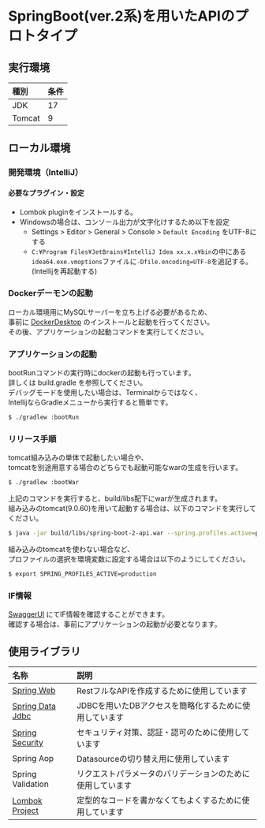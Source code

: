 # SpringBoot(ver.2系)を用いたAPIのプロトタイプ

## 実行環境
| 種別                    | 条件   |
|:-----------------------|:-----|
| JDK                    | 17   |
| Tomcat                 | 9    |

## ローカル環境

### 開発環境（IntelliJ）

#### 必要なプラグイン・設定
- Lombok pluginをインストールする。
- Windowsの場合は、コンソール出力が文字化けするため以下を設定
  - Settings > Editor > General > Console > `Default Encoding` をUTF-8にする
  - `C:¥Program Files¥JetBrains¥IntelliJ Idea xx.x.x¥bin`の中にある`idea64.exe.vmoptions`ファイルに`-Dfile.encoding=UTF-8`を追記する。(Intellijを再起動する)

### Dockerデーモンの起動
ローカル環境用にMySQLサーバーを立ち上げる必要があるため、  
事前に [DockerDesktop](https://docs.docker.com/get-docker/) のインストールと起動を行ってください。  
その後、アプリケーションの起動コマンドを実行してください。

### アプリケーションの起動
bootRunコマンドの実行時にdockerの起動も行っています。  
詳しくは build.gradle を参照してください。  
デバッグモードを使用したい場合は、Terminalからではなく、  
IntellijならGradleメニューから実行すると簡単です。
```bash
$ ./gradlew :bootRun
```

### リリース手順
tomcat組み込みの単体で起動したい場合や、  
tomcatを別途用意する場合のどちらでも起動可能なwarの生成を行います。
```bash
$ ./gradlew :bootWar
```
上記のコマンドを実行すると、build/libs配下にwarが生成されます。  
組み込みのtomcat(9.0.60)を用いて起動する場合は、以下のコマンドを実行してください。
```bash
$ java -jar build/libs/spring-boot-2-api.war --spring.profiles.active=production
```
組み込みのtomcatを使わない場合など、  
プロファイルの選択を環境変数に設定する場合は以下のようにしてください。  
```bash
$ export SPRING_PROFILES_ACTIVE=production
```

### IF情報
[SwaggerUI](http://localhost:8080/swagger-ui/index.html?configUrl=/v3/api-docs/swagger-config) にてIF情報を確認することができます。  
確認する場合は、事前にアプリケーションの起動が必要となります。

## 使用ライブラリ

| 名称                                                                                           | 説明                             |
|:---------------------------------------------------------------------------------------------|:-------------------------------|
| [Spring Web](https://spring.io/guides/gs/serving-web-content/)                               | RestフルなAPIを作成するために使用しています      |
| [Spring Data Jdbc](https://spring.pleiades.io/spring-data/jdbc/docs/current/reference/html/) | JDBCを用いたDBアクセスを簡略化するために使用しています |
| [Spring Security](https://projects.spring.io/spring-security/)                               | セキュリティ対策、認証・認可のために使用しています      |
| Spring Aop                                                                                   | Datasourceの切り替え用に使用しています       |
| Spring Validation                                                                            | リクエストパラメータのバリデーションのために使用しています  |
| [Lombok Project](https://projectlombok.org/)                                                 | 定型的なコードを書かなくてもよくするために使用しています   |

